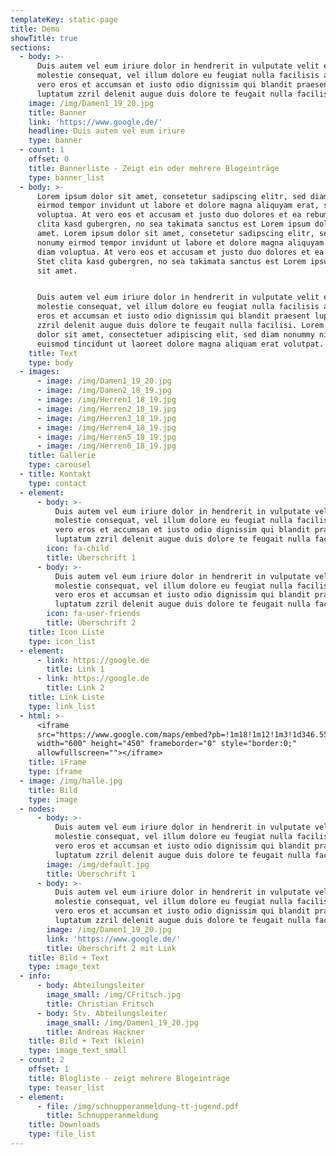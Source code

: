 ```yaml
---
templateKey: static-page
title: Demo
showTitle: true
sections:
  - body: >-
      Duis autem vel eum iriure dolor in hendrerit in vulputate velit esse
      molestie consequat, vel illum dolore eu feugiat nulla facilisis at
      vero eros et accumsan et iusto odio dignissim qui blandit praesent
      luptatum zzril delenit augue duis dolore te feugait nulla facilisi.
    image: /img/Damen1_19_20.jpg
    title: Banner
    link: 'https://www.google.de/'
    headline: Duis autem vel eum iriure
    type: banner
  - count: 1
    offset: 0
    title: Bannerliste - Zeigt ein oder mehrere Blogeinträge
    type: banner_list
  - body: >-
      Lorem ipsum dolor sit amet, consetetur sadipscing elitr, sed diam nonumy
      eirmod tempor invidunt ut labore et dolore magna aliquyam erat, sed diam
      voluptua. At vero eos et accusam et justo duo dolores et ea rebum. Stet
      clita kasd gubergren, no sea takimata sanctus est Lorem ipsum dolor sit
      amet. Lorem ipsum dolor sit amet, consetetur sadipscing elitr, sed diam
      nonumy eirmod tempor invidunt ut labore et dolore magna aliquyam erat, sed
      diam voluptua. At vero eos et accusam et justo duo dolores et ea rebum.
      Stet clita kasd gubergren, no sea takimata sanctus est Lorem ipsum dolor
      sit amet. 


      Duis autem vel eum iriure dolor in hendrerit in vulputate velit esse
      molestie consequat, vel illum dolore eu feugiat nulla facilisis at vero
      eros et accumsan et iusto odio dignissim qui blandit praesent luptatum
      zzril delenit augue duis dolore te feugait nulla facilisi. Lorem ipsum
      dolor sit amet, consectetuer adipiscing elit, sed diam nonummy nibh
      euismod tincidunt ut laoreet dolore magna aliquam erat volutpat. 
    title: Text
    type: body
  - images:
      - image: /img/Damen1_19_20.jpg
      - image: /img/Damen2_18_19.jpg
      - image: /img/Herren1_18_19.jpg
      - image: /img/Herren2_18_19.jpg
      - image: /img/Herren3_18_19.jpg
      - image: /img/Herren4_18_19.jpg
      - image: /img/Herren5_18_19.jpg
      - image: /img/Herren6_18_19.jpg
    title: Gallerie
    type: carousel
  - title: Kontakt
    type: contact
  - element:
      - body: >-
          Duis autem vel eum iriure dolor in hendrerit in vulputate velit esse
          molestie consequat, vel illum dolore eu feugiat nulla facilisis at
          vero eros et accumsan et iusto odio dignissim qui blandit praesent
          luptatum zzril delenit augue duis dolore te feugait nulla facilisi.
        icon: fa-child
        title: Überschrift 1
      - body: >-
          Duis autem vel eum iriure dolor in hendrerit in vulputate velit esse
          molestie consequat, vel illum dolore eu feugiat nulla facilisis at
          vero eros et accumsan et iusto odio dignissim qui blandit praesent
          luptatum zzril delenit augue duis dolore te feugait nulla facilisi.
        icon: fa-user-friends
        title: Überschrift 2
    title: Icon Liste
    type: icon_list
  - element:
      - link: https://google.de
        title: Link 1
      - link: https://google.de
        title: Link 2
    title: Link Liste
    type: link_list
  - html: >-
      <iframe
      src="https://www.google.com/maps/embed?pb=!1m18!1m12!1m3!1d346.55202538975664!2d11.827428216546888!3d48.07876043511534!2m3!1f0!2f0!3f0!3m2!1i1024!2i768!4f13.1!3m3!1m2!1s0x479de2c4d8c50477%3A0x1bf345c151363cb!2sTSV%20Zorneding%201920%20e.V.!5e0!3m2!1sde!2sde!4v1569848021782!5m2!1sde!2sde"
      width="600" height="450" frameborder="0" style="border:0;"
      allowfullscreen=""></iframe>
    title: iFrame
    type: iframe
  - image: /img/halle.jpg
    title: Bild
    type: image
  - nodes:
      - body: >-
          Duis autem vel eum iriure dolor in hendrerit in vulputate velit esse
          molestie consequat, vel illum dolore eu feugiat nulla facilisis at
          vero eros et accumsan et iusto odio dignissim qui blandit praesent
          luptatum zzril delenit augue duis dolore te feugait nulla facilisi.
        image: /img/default.jpg
        title: Überschrift 1
      - body: >-
          Duis autem vel eum iriure dolor in hendrerit in vulputate velit esse
          molestie consequat, vel illum dolore eu feugiat nulla facilisis at
          vero eros et accumsan et iusto odio dignissim qui blandit praesent
          luptatum zzril delenit augue duis dolore te feugait nulla facilisi.
        image: /img/Damen1_19_20.jpg
        link: 'https://www.google.de/'
        title: Überschrift 2 mit Link
    title: Bild + Text
    type: image_text
  - info:
      - body: Abteilungsleiter
        image_small: /img/CFritsch.jpg
        title: Christian Fritsch
      - body: Stv. Abteilungsleiter
        image_small: /img/Damen1_19_20.jpg
        title: Andreas Hackner
    title: Bild + Text (klein)
    type: image_text_small
  - count: 2
    offset: 1
    title: Blogliste - zeigt mehrere Blogeinträge
    type: teaser_list
  - element:
      - file: /img/schnupperanmeldung-tt-jugend.pdf
        title: Schnupperanmeldung
    title: Downloads
    type: file_list
---
```


